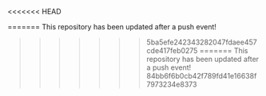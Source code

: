 <<<<<<< HEAD


=======
This repository has been updated after a push event!
>>>>>>> 5ba5efe242343282047fdaee457cde417feb0275
=======
This repository has been updated after a push event!
>>>>>>> 84bb6f6b0cb42f789fd41e16638f7973234e8373
